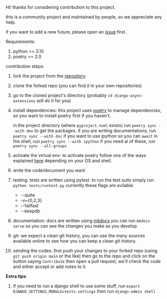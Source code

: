 Hi!
thanks for considering contribution to this project.

this is a community project and maintained by people, so we appreciate any help.

if you want to add a new future, please open an [issue](https://github.com/amirreza8002/django-async-extensions/issues) first.

Requirements:
1. python >= 3.10
2. poetry >= 2.0


contribution steps:

1. fork the project from the [repository](https://github.com/amirreza8002/django-async-extensions)
2. clone the forked repo (you can find it in your own repositories)
3. go to the cloned project's directory (probably `cd django-async-extensions` will do it for you)

4. install dependencies:
    this project uses [poetry](https://python-poetry.org/) to manage dependencies, so you want to install poetry first if you haven't.
    
    in the project directory (where `pyproject.toml` exists) run `poetry sync --with dev` to get the packages.
    if you are writing documentations, run `poetry sync --with doc`
    if you want to use ipython so you can `await` in the shell, run `poetry sync --with ipython`
    if you need al of these, run `poetry sync --all-groups`

5. activate the virtual env:
    to activate poetry follow one of the ways explained [here](https://python-poetry.org/docs/managing-environments/#activating-the-environment) depending on your OS and shell.

6. write the code/document you want

7. testing:
    tests are written using pytest.
    to run the test suits simply run `python tests/runtest.py`
    currently these flags are avilable:
    * --quite
    * -v={0,2,3}
    * --failfast
    * --keepdb

8. documentation:
    docs are written using [mkdocs](https://www.mkdocs.org/)
    you can run `mkdocs serve` so you can see the changes you make as you develop.

9. git:
    we expect a clean git history, you can use the many sources available online to see how you can keep a clean git history.

10. sending the codes:
    first push your changes to your forked repo (using `git push origin main` or the like)
    then go to the repo and click on the button saying `Contribute`
    then open a pull request, we'll check the code and either accept or add notes to it.


**Extra tips**:
1. if you need to run a django shell to use some stuff,
    run `export DJANGO_SETTINGS_MODULE=tests.settings`
    then run `django-admin shell`
